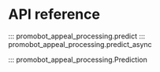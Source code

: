 # API reference

::: promobot_appeal_processing.predict
::: promobot_appeal_processing.predict_async

::: promobot_appeal_processing.Prediction
